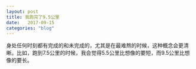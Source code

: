```yaml
---
layout: post
title: 我跑完了9.5公里
date:   2017-09-15
categories: "blog"
---
```


身处任何时刻都有完成的和未完成的，尤其是在最难熬的时候，这种概念会更清晰。比如，跑到7.5公里的时候，我会觉得5.5公里比想像的要短，而9.5公里比想像的要长。 


